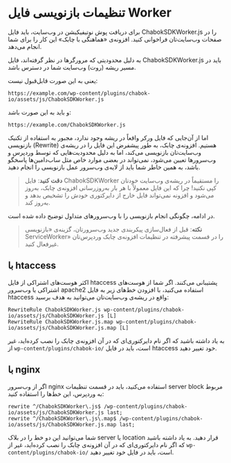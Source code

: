 # تنظیمات بازنویسی فایل Worker

برای دریافت پوش نوتیفیکیشن در وب‌سایت، باید فایل ChabokSDKWorker.js را در صفحات وب‌سایت‌تان فراخوانی کنید. افزونه‌ی «هماهنگی با چابک» این کار را برای شما انجام می‌دهد.

به دلیل محدودیتی که مرورگرها در نظر گرفته‌اند، فایل ChabokSDKWorker.js باید در مسیر ریشه‌ (روت) وب‌سایت شما در دسترس باشد.

یعنی به این صورت قابل‌قبول نیست:
```
https://example.com/wp-content/plugins/chabok-io/assets/js/ChabokSDKWorker.js
```
و باید به این صورت باشد:
```
https://example.com/ChabokSDKWorker.js
```

اما از آن‌جایی که فایل ورکر واقعاً در ریشه وجود ندارد، مجبور به استفاده از تکنیک بازنویسی (Rewrite) هستیم. افزونه‌ی چابک، به طور پیشفرض این فایل را در ریشه‌ی وب‌سایت‌تان بازنویسی می‌کند، اما به دلیل محدودیت‌هایی که توسط وردپرس و وب‌سرورها تعیین می‌شود، نمی‌تواند در بعضی موارد خاص مثل ساب‌دامین‌ها پاسخگو باشد، به همین خاطر شما باید از لایه‌ی وب‌سرور عمل بازنویسی را انجام دهید.

> **دقت کنید**: فایل ChabokSDKWorker را مستقیماً در ریشه‌ی وب‌سایت خودتان کپی نکنید! چرا که این فایل معمولاً با هر بار به‌روز‌رسانی افزونه‌ی چابک، به‌روز می‌شود و افزونه نمی‌تواند فایل خارج از دایرکتوری خودش را تشخیص بدهد و به‌روز کند.

در ادامه، چگونگی انجام بازنویسی را با وب‌سرورهای متداول توضیح داده شده است.

> **نکته**: قبل از فعال‌سازی پیکربندی جدید وب‌سرورتان، گزینه‌ی «بازنویسی ServiceWorker» را در قسمت پیشرفته در تنظیمات افزونه‌ی چابک وردپرس‌تان غیرفعال کنید.

## با htaccess
اکثر هوست‌های اشتراکی از فایل htaccess پشتیبانی می‌کنند. اگر شما از هوست‌های اشتراکی یا وب‌سرور apache2 استفاده می‌کنید، با افزودن خط‌های زیر به فایل htaccess واقع در ریشه‌ی وب‌سایت‌تان می‌توانید به هدف برسید:
```
RewriteRule ChabokSDKWorker.js wp-content/plugins/chabok-io/assets/js/ChabokSDKWorker.js [L]
RewriteRule ChabokSDKWorker.js.map wp-content/plugins/chabok-io/assets/js/ChabokSDKWorker.js.map [L]
```
به یاد داشته باشید که اگر نام دایرکتوری‌ای که در آن افزونه‌ی چابک را نصب کرده‌اید، غیر از `wp-content/plugins/chabok-io/` است، باید در فایل htaccess خود تغییر دهید.

## با nginx

اگر از وب‌سرور nginx استفاده می‌کنید، باید در قسمت تنظیمات server block مربوط به وردپرس، این خط‌ها را استفاده کنید:
```
rewrite ^/ChabokSDKWorker\.js$ /wp-content/plugins/chabok-io/assets/js/ChabokSDKWorker.js last;
rewrite ^/ChabokSDKWorker\.js\.map$ /wp-content/plugins/chabok-io/assets/js/ChabokSDKWorker.js.map last;
```
شما می‌توانید این دو خط را در بلاک server یا location قرار دهید. به یاد داشته باشید که اگر نام دایرکتوری‌ای که در آن افزونه‌ی چابک را نصب کرده‌اید، غیر از `wp-content/plugins/chabok-io/` است، باید در فایل خود تغییر دهید.

